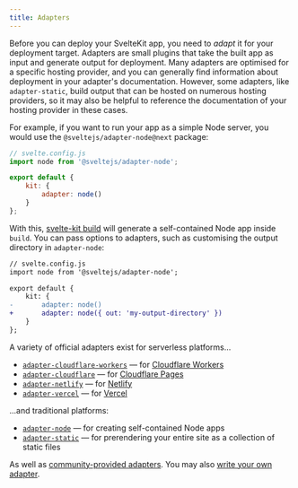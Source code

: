 ```yaml
---
title: Adapters
---
```


Before you can deploy your SvelteKit app, you need to _adapt_ it for your deployment target. Adapters are small plugins that take the built app as input and generate output for deployment. Many adapters are optimised for a specific hosting provider, and you can generally find information about deployment in your adapter's documentation. However, some adapters, like `adapter-static`, build output that can be hosted on numerous hosting providers, so it may also be helpful to reference the documentation of your hosting provider in these cases.

For example, if you want to run your app as a simple Node server, you would use the `@sveltejs/adapter-node@next` package:

```js
// svelte.config.js
import node from '@sveltejs/adapter-node';

export default {
	kit: {
		adapter: node()
	}
};
```

With this, [svelte-kit build](#command-line-interface-svelte-kit-build) will generate a self-contained Node app inside `build`. You can pass options to adapters, such as customising the output directory in `adapter-node`:

```diff
// svelte.config.js
import node from '@sveltejs/adapter-node';

export default {
	kit: {
-		adapter: node()
+		adapter: node({ out: 'my-output-directory' })
	}
};
```

A variety of official adapters exist for serverless platforms...

- [`adapter-cloudflare-workers`](https://github.com/sveltejs/kit/tree/master/packages/adapter-cloudflare-workers) — for [Cloudflare Workers](https://developers.cloudflare.com/workers/)
- [`adapter-cloudflare`](https://github.com/sveltejs/kit/tree/master/packages/adapter-cloudflare) — for [Cloudflare Pages](https://developers.cloudflare.com/pages/)
- [`adapter-netlify`](https://github.com/sveltejs/kit/tree/master/packages/adapter-netlify) — for [Netlify](https://netlify.com)
- [`adapter-vercel`](https://github.com/sveltejs/kit/tree/master/packages/adapter-vercel) — for [Vercel](https://vercel.com)

...and traditional platforms:

- [`adapter-node`](https://github.com/sveltejs/kit/tree/master/packages/adapter-node) — for creating self-contained Node apps
- [`adapter-static`](https://github.com/sveltejs/kit/tree/master/packages/adapter-static) — for prerendering your entire site as a collection of static files

As well as [community-provided adapters](https://sveltesociety.dev/components#adapters). You may also [write your own adapter](#writing-an-adapter).
